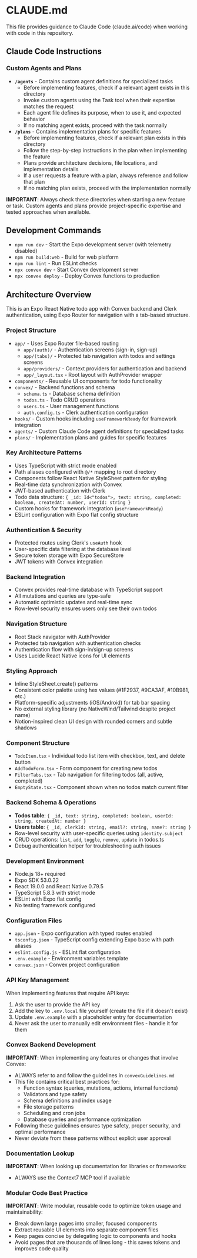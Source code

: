 # CLAUDE.md

This file provides guidance to Claude Code (claude.ai/code) when working with code in this repository.

## Claude Code Instructions

### Custom Agents and Plans
- **`/agents`** - Contains custom agent definitions for specialized tasks
  - Before implementing features, check if a relevant agent exists in this directory
  - Invoke custom agents using the Task tool when their expertise matches the request
  - Each agent file defines its purpose, when to use it, and expected behavior
  - If no matching agent exists, proceed with the task normally
- **`/plans`** - Contains implementation plans for specific features
  - Before implementing features, check if a relevant plan exists in this directory
  - Follow the step-by-step instructions in the plan when implementing the feature
  - Plans provide architecture decisions, file locations, and implementation details
  - If a user requests a feature with a plan, always reference and follow that plan
  - If no matching plan exists, proceed with the implementation normally

**IMPORTANT**: Always check these directories when starting a new feature or task. Custom agents and plans provide project-specific expertise and tested approaches when available.

## Development Commands

- `npm run dev` - Start the Expo development server (with telemetry disabled)
- `npm run build:web` - Build for web platform
- `npm run lint` - Run ESLint checks
- `npx convex dev` - Start Convex development server
- `npx convex deploy` - Deploy Convex functions to production

## Architecture Overview

This is an Expo React Native todo app with Convex backend and Clerk authentication, using Expo Router for navigation with a tab-based structure.

### Project Structure
- `app/` - Uses Expo Router file-based routing
  - `app/(auth)/` - Authentication screens (sign-in, sign-up)
  - `app/(tabs)/` - Protected tab navigation with todos and settings screens
  - `app/providers/` - Context providers for authentication and backend
  - `app/_layout.tsx` - Root layout with AuthProvider wrapper
- `components/` - Reusable UI components for todo functionality
- `convex/` - Backend functions and schema
  - `schema.ts` - Database schema definition
  - `todos.ts` - Todo CRUD operations
  - `users.ts` - User management functions
  - `auth.config.ts` - Clerk authentication configuration
- `hooks/` - Custom hooks including `useFrameworkReady` for framework integration
- `agents/` - Custom Claude Code agent definitions for specialized tasks
- `plans/` - Implementation plans and guides for specific features

### Key Architecture Patterns
- Uses TypeScript with strict mode enabled
- Path aliases configured with `@/*` mapping to root directory
- Components follow React Native StyleSheet pattern for styling
- Real-time data synchronization with Convex
- JWT-based authentication with Clerk
- Todo data structure: `{ _id: Id<"todos">, text: string, completed: boolean, createdAt: number, userId: string }`
- Custom hooks for framework integration (`useFrameworkReady`)
- ESLint configuration with Expo flat config structure

### Authentication & Security
- Protected routes using Clerk's `useAuth` hook
- User-specific data filtering at the database level
- Secure token storage with Expo SecureStore
- JWT tokens with Convex integration

### Backend Integration
- Convex provides real-time database with TypeScript support
- All mutations and queries are type-safe
- Automatic optimistic updates and real-time sync
- Row-level security ensures users only see their own todos

### Navigation Structure
- Root Stack navigator with AuthProvider
- Protected tab navigation with authentication checks
- Authentication flow with sign-in/sign-up screens
- Uses Lucide React Native icons for UI elements

### Styling Approach
- Inline StyleSheet.create() patterns
- Consistent color palette using hex values (#1F2937, #9CA3AF, #10B981, etc.)
- Platform-specific adjustments (iOS/Android) for tab bar spacing
- No external styling library (no NativeWind/Tailwind despite project name)
- Notion-inspired clean UI design with rounded corners and subtle shadows

### Component Structure
- `TodoItem.tsx` - Individual todo list item with checkbox, text, and delete button
- `AddTodoForm.tsx` - Form component for creating new todos
- `FilterTabs.tsx` - Tab navigation for filtering todos (all, active, completed)
- `EmptyState.tsx` - Component shown when no todos match current filter

### Backend Schema & Operations
- **Todos table**: `{ _id, text: string, completed: boolean, userId: string, createdAt: number }`
- **Users table**: `{ _id, clerkId: string, email?: string, name?: string }`
- Row-level security with user-specific queries using `identity.subject`
- CRUD operations: `list`, `add`, `toggle`, `remove`, `update` in todos.ts
- Debug authentication helper for troubleshooting auth issues

### Development Environment
- Node.js 18+ required
- Expo SDK 53.0.22
- React 19.0.0 and React Native 0.79.5
- TypeScript 5.8.3 with strict mode
- ESLint with Expo flat config
- No testing framework configured

### Configuration Files
- `app.json` - Expo configuration with typed routes enabled
- `tsconfig.json` - TypeScript config extending Expo base with path aliases
- `eslint.config.js` - ESLint flat configuration
- `.env.example` - Environment variables template
- `convex.json` - Convex project configuration

### API Key Management
When implementing features that require API keys:
1. Ask the user to provide the API key
2. Add the key to `.env.local` file yourself (create the file if it doesn't exist)
3. Update `.env.example` with a placeholder entry for documentation
4. Never ask the user to manually edit environment files - handle it for them

### Convex Backend Development
**IMPORTANT**: When implementing any features or changes that involve Convex:
- ALWAYS refer to and follow the guidelines in `convexGuidelines.md`
- This file contains critical best practices for:
  - Function syntax (queries, mutations, actions, internal functions)
  - Validators and type safety
  - Schema definitions and index usage
  - File storage patterns
  - Scheduling and cron jobs
  - Database queries and performance optimization
- Following these guidelines ensures type safety, proper security, and optimal performance
- Never deviate from these patterns without explicit user approval

### Documentation Lookup
**IMPORTANT**: When looking up documentation for libraries or frameworks:
- ALWAYS use the Context7 MCP tool if available

### Modular Code Best Practice
**IMPORTANT**: Write modular, reusable code to optimize token usage and maintainability:
- Break down large pages into smaller, focused components
- Extract reusable UI elements into separate component files
- Keep pages concise by delegating logic to components and hooks
- Avoid pages that are thousands of lines long - this saves tokens and improves code quality
